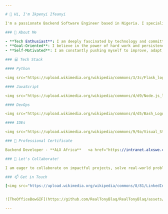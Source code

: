```yaml
---

# 👋 Hi, I'm Ikpenyi Ifeanyi

I'm a passionate Backend Software Engineer based in Nigeria. I specialize in breaking down complex problems into manageable pieces and crafting solutions through efficient and clean code. I thrive on challenges and view them as opportunities to grow, improve my skills, and innovate.

### 👀 About Me

- **Tech Enthusiast**: I am deeply fascinated by technology and committed to continuously learning and evolving in the ever-changing tech landscape.
- **Goal-Oriented**: I believe in the power of hard work and persistence. My goal is to explore the world of technology by working my way up, one step at a time.
- **Self-Motivated**: I am constantly pushing myself to improve, adapt, and expand my knowledge in software engineering and beyond.

### 💻 Tech Stack

#### Python

<img src="https://upload.wikimedia.org/wikipedia/commons/3/3c/Flask_logo.svg" target="_blank" alt="Flask" width="70"/> <img src="https://upload.wikimedia.org/wikipedia/commons/7/75/Django_logo.svg" alt="Django" width="70" style="color: #ddd;"/>

#### JavaScript

<img src="https://upload.wikimedia.org/wikipedia/commons/d/d9/Node.js_logo.svg" target="_blank" alt="NodeJS" width="70"/>

#### DevOps

<img src="https://upload.wikimedia.org/wikipedia/commons/d/d5/Bash_Logo_Black_and_White.svg" alt="Bash" width="70"/>  <img src="https://upload.wikimedia.org/wikipedia/commons/c/c0/Puppet_logo.jpg" alt="Puppet" width="70"/>

#### IDEs

<img src="https://upload.wikimedia.org/wikipedia/commons/9/9a/Visual_Studio_Code_1.35_icon.svg" alt="VSCode" width="70"/>    <img src="https://upload.wikimedia.org/wikipedia/commons/1/1d/PyCharm_Icon.svg" alt="PyCharm" width="70"/>  <img src="https://upload.wikimedia.org/wikipedia/commons/9/9f/Vimlogo.svg" alt="PyCharm" width="70"/>

### 🌱 Professional Certificate

Backend Developer - **ALX Africa**   <a href="https://intranet.alxswe.com/certificates/rYRSEcXT6H" target="_blank" style="text-decoration: none; background-color: #007bff;">View certificate</a>

### 💞 Let's Collaborate!

I am eager to collaborate on impactful projects, solve real-world problems, and contribute to open-source communities. If you have an opportunity or project that aligns with my skills and interests, feel free to reach out to me!

### 📫 Get in Touch

[<img src="https://upload.wikimedia.org/wikipedia/commons/8/81/LinkedIn_icon.svg" alt="LinkedIn" width="30"/>](https://www.linkedin.com/in/ifeanyiikpenyi/) [<img src="https://upload.wikimedia.org/wikipedia/commons/c/ce/X_logo_2023.svg" alt="X" width="30"/>](https://twitter.com/AIIkpenyi)


![TheOfficeBowGIF](https://github.com/RealTonyBlaq/RealTonyBlaq/assets/132378140/1d5c1d30-b8ec-43d5-9036-680bc300df88)

---
```

